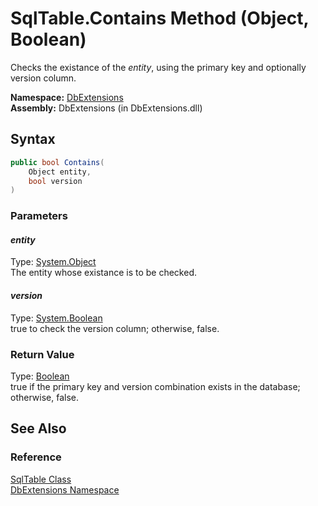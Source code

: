 SqlTable.Contains Method (Object, Boolean)
==========================================
Checks the existance of the *entity*, using the primary key and optionally version column.

**Namespace:** [DbExtensions][1]  
**Assembly:** DbExtensions (in DbExtensions.dll)

Syntax
------

```csharp
public bool Contains(
	Object entity,
	bool version
)
```

### Parameters

#### *entity*
Type: [System.Object][2]  
The entity whose existance is to be checked.

#### *version*
Type: [System.Boolean][3]  
true to check the version column; otherwise, false.

### Return Value
Type: [Boolean][3]  
true if the primary key and version combination exists in the database; otherwise, false.

See Also
--------

### Reference
[SqlTable Class][4]  
[DbExtensions Namespace][1]  

[1]: ../README.md
[2]: http://msdn.microsoft.com/en-us/library/e5kfa45b
[3]: http://msdn.microsoft.com/en-us/library/a28wyd50
[4]: README.md